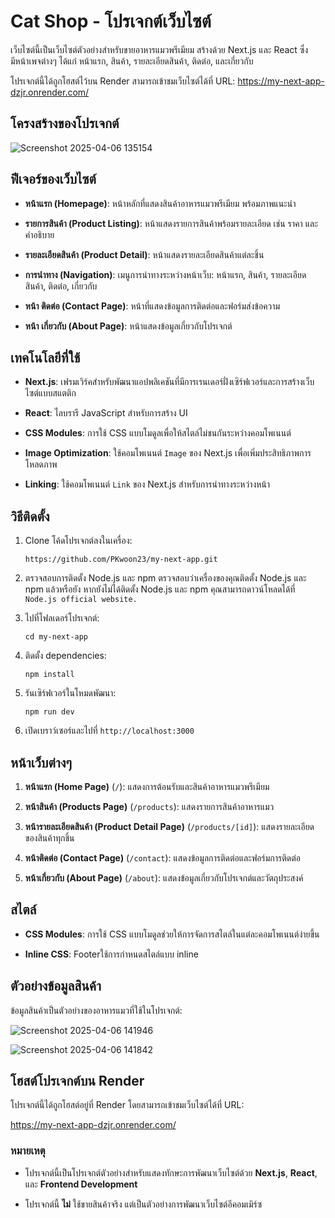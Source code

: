 # Cat Shop - โปรเจกต์เว็บไซต์
เว็บไซต์นี้เป็นเว็บไซต์ตัวอย่างสำหรับขายอาหารแมวพรีเมียม สร้างด้วย Next.js และ React ซึ่งมีหน้าเพจต่างๆ ได้แก่ หน้าแรก, สินค้า, รายละเอียดสินค้า, ติดต่อ, และเกี่ยวกับ

โปรเจกต์นี้ได้ถูกโฮสต์ไว้บน Render สามารถเข้าชมเว็บไซต์ได้ที่ URL:
https://my-next-app-dzjr.onrender.com/

## โครงสร้างของโปรเจกต์
![Screenshot 2025-04-06 135154](https://github.com/user-attachments/assets/c63e4aaa-92bc-4ac8-b1ac-b2ec4914ba02)

## ฟีเจอร์ของเว็บไซต์

-   **หน้าแรก (Homepage)**: หน้าหลักที่แสดงสินค้าอาหารแมวพรีเมียม พร้อมภาพแนะนำ
    
-   **รายการสินค้า (Product Listing)**: หน้าแสดงรายการสินค้าพร้อมรายละเอียด เช่น ราคา และคำอธิบาย
    
-   **รายละเอียดสินค้า (Product Detail)**: หน้าแสดงรายละเอียดสินค้าแต่ละชิ้น
    
-   **การนำทาง (Navigation)**: เมนูการนำทางระหว่างหน้าเว็บ: หน้าแรก, สินค้า, รายละเอียดสินค้า, ติดต่อ, เกี่ยวกับ
    
-   **หน้า ติดต่อ (Contact Page)**: หน้าที่แสดงข้อมูลการติดต่อและฟอร์มส่งข้อความ
    
-   **หน้า เกี่ยวกับ (About Page)**: หน้าแสดงข้อมูลเกี่ยวกับโปรเจกต์

## เทคโนโลยีที่ใช้

-   **Next.js**: เฟรมเวิร์คสำหรับพัฒนาแอปพลิเคชันที่มีการเรนเดอร์ฝั่งเซิร์ฟเวอร์และการสร้างเว็บไซต์แบบสแตติก
    
-   **React**: ไลบรารี JavaScript สำหรับการสร้าง UI
    
-   **CSS Modules**: การใช้ CSS แบบโมดูลเพื่อให้สไตล์ไม่ชนกันระหว่างคอมโพเนนต์
    
-   **Image Optimization**: ใช้คอมโพเนนต์ `Image` ของ Next.js เพื่อเพิ่มประสิทธิภาพการโหลดภาพ
    
-   **Linking**: ใช้คอมโพเนนต์ `Link` ของ Next.js สำหรับการนำทางระหว่างหน้า

## วิธีติดตั้ง

1.  Clone โค้ดโปรเจกต์ลงในเครื่อง:
   
    `https://github.com/PKwoon23/my-next-app.git`
    
2.  ตรวจสอบการติดตั้ง Node.js และ npm ตรวจสอบว่าเครื่องของคุณติดตั้ง Node.js และ npm แล้วหรือยัง
    หากยังไม่ได้ติดตั้ง Node.js และ npm คุณสามารถดาวน์โหลดได้ที่
    `Node.js official website.`
    
4.  ไปที่โฟลเดอร์โปรเจกต์:
    
    `cd my-next-app` 
    
5.  ติดตั้ง dependencies:
    
    `npm install` 
    
6.  รันเซิร์ฟเวอร์ในโหมดพัฒนา:
    
    `npm run dev` 
    
7.  เปิดเบราว์เซอร์และไปที่ `http://localhost:3000`

## หน้าเว็บต่างๆ

1.  **หน้าแรก (Home Page)** (`/`): แสดงการต้อนรับและสินค้าอาหารแมวพรีเมียม
    
2.  **หน้าสินค้า (Products Page)** (`/products`): แสดงรายการสินค้าอาหารแมว
    
3.  **หน้ารายละเอียดสินค้า (Product Detail Page)** (`/products/[id]`): แสดงรายละเอียดของสินค้าทุกชิ้น
    
4.  **หน้าติดต่อ (Contact Page)** (`/contact`): แสดงข้อมูลการติดต่อและฟอร์มการติดต่อ
    
5.  **หน้าเกี่ยวกับ (About Page)** (`/about`): แสดงข้อมูลเกี่ยวกับโปรเจกต์และวัตถุประสงค์

## สไตล์

-   **CSS Modules**: การใช้ CSS แบบโมดูลช่วยให้การจัดการสไตล์ในแต่ละคอมโพเนนต์ง่ายขึ้น
    
-   **Inline CSS**: Footerใช้การกำหนดสไตล์แบบ inline

## ตัวอย่างข้อมูลสินค้า

ข้อมูลสินค้าเป็นตัวอย่างของอาหารแมวที่ใช้ในโปรเจกต์:

![Screenshot 2025-04-06 141946](https://github.com/user-attachments/assets/c49d1439-f61e-4789-968a-e91ae3422118)

![Screenshot 2025-04-06 141842](https://github.com/user-attachments/assets/bc7e78ca-5c77-462a-8e37-aca27572c035)

## โฮสต์โปรเจกต์บน Render
โปรเจกต์นี้ได้ถูกโฮสต์อยู่ที่ Render โดยสามารถเข้าชมเว็บไซต์ได้ที่ URL:

https://my-next-app-dzjr.onrender.com/

### หมายเหตุ

-   โปรเจกต์นี้เป็นโปรเจกต์ตัวอย่างสำหรับแสดงทักษะการพัฒนาเว็บไซต์ด้วย **Next.js**, **React**, และ **Frontend Development**
    
-   โปรเจกต์นี้ **ไม่** ใช้ขายสินค้าจริง แต่เป็นตัวอย่างการพัฒนาเว็บไซต์อีคอมเมิร์ซ

